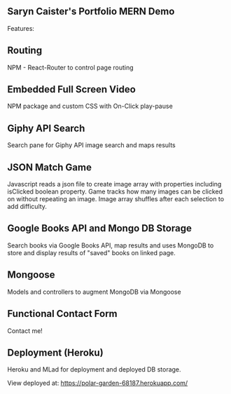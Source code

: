 ## Saryn Caister's Portfolio MERN Demo

Features:

## Routing

NPM - React-Router to control page routing

## Embedded Full Screen Video

NPM package and custom CSS with On-Click play-pause

## Giphy API Search

Search pane for Giphy API image search and maps results

## JSON Match Game

Javascript reads a json file to create image array with properties including isClicked boolean property. Game tracks how many images can be clicked on without repeating an image. Image array shuffles after each selection to add difficulty.

## Google Books API and Mongo DB Storage

Search books via Google Books API, map results and uses MongoDB to store and display results of "saved" books on linked page.

## Mongoose

Models and controllers to augment MongoDB via Mongoose

## Functional Contact Form

Contact me!

## Deployment (Heroku)

Heroku and MLad for deployment and deployed DB storage.

View deployed at: https://polar-garden-68187.herokuapp.com/
